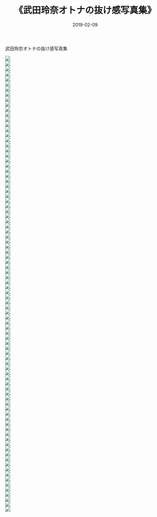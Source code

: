﻿---
layout: post
title:  《武田玲奈オトナの抜け感写真集》
date:   2019-02-09
img: http://pic.660000.xyz/1:/性感/2019/武田玲奈オトナの抜け感写真集/000.jpg
categories: [美女, 清纯, 唯美]
---

武田玲奈オトナの抜け感写真集

  ![](http://pic.660000.xyz/1:/性感/2019/武田玲奈オトナの抜け感写真集/001.jpg) <br> ![](http://pic.660000.xyz/1:/性感/2019/武田玲奈オトナの抜け感写真集/002.jpg) <br> ![](http://pic.660000.xyz/1:/性感/2019/武田玲奈オトナの抜け感写真集/003.jpg) <br> ![](http://pic.660000.xyz/1:/性感/2019/武田玲奈オトナの抜け感写真集/004.jpg) <br> ![](http://pic.660000.xyz/1:/性感/2019/武田玲奈オトナの抜け感写真集/005.jpg) <br> ![](http://pic.660000.xyz/1:/性感/2019/武田玲奈オトナの抜け感写真集/006.jpg) <br> ![](http://pic.660000.xyz/1:/性感/2019/武田玲奈オトナの抜け感写真集/007.jpg) <br> ![](http://pic.660000.xyz/1:/性感/2019/武田玲奈オトナの抜け感写真集/008.jpg) <br> ![](http://pic.660000.xyz/1:/性感/2019/武田玲奈オトナの抜け感写真集/009.jpg) <br> ![](http://pic.660000.xyz/1:/性感/2019/武田玲奈オトナの抜け感写真集/010.jpg) <br> ![](http://pic.660000.xyz/1:/性感/2019/武田玲奈オトナの抜け感写真集/011.jpg) <br> ![](http://pic.660000.xyz/1:/性感/2019/武田玲奈オトナの抜け感写真集/012.jpg) <br> ![](http://pic.660000.xyz/1:/性感/2019/武田玲奈オトナの抜け感写真集/013.jpg) <br> ![](http://pic.660000.xyz/1:/性感/2019/武田玲奈オトナの抜け感写真集/014.jpg) <br> ![](http://pic.660000.xyz/1:/性感/2019/武田玲奈オトナの抜け感写真集/015.jpg) <br> ![](http://pic.660000.xyz/1:/性感/2019/武田玲奈オトナの抜け感写真集/016.jpg) <br> ![](http://pic.660000.xyz/1:/性感/2019/武田玲奈オトナの抜け感写真集/017.jpg) <br> ![](http://pic.660000.xyz/1:/性感/2019/武田玲奈オトナの抜け感写真集/018.jpg) <br> ![](http://pic.660000.xyz/1:/性感/2019/武田玲奈オトナの抜け感写真集/019.jpg) <br> ![](http://pic.660000.xyz/1:/性感/2019/武田玲奈オトナの抜け感写真集/020.jpg) <br> ![](http://pic.660000.xyz/1:/性感/2019/武田玲奈オトナの抜け感写真集/021.jpg) <br> ![](http://pic.660000.xyz/1:/性感/2019/武田玲奈オトナの抜け感写真集/022.jpg) <br> ![](http://pic.660000.xyz/1:/性感/2019/武田玲奈オトナの抜け感写真集/023.jpg) <br> ![](http://pic.660000.xyz/1:/性感/2019/武田玲奈オトナの抜け感写真集/024.jpg) <br> ![](http://pic.660000.xyz/1:/性感/2019/武田玲奈オトナの抜け感写真集/025.jpg) <br> ![](http://pic.660000.xyz/1:/性感/2019/武田玲奈オトナの抜け感写真集/026.jpg) <br> ![](http://pic.660000.xyz/1:/性感/2019/武田玲奈オトナの抜け感写真集/027.jpg) <br> ![](http://pic.660000.xyz/1:/性感/2019/武田玲奈オトナの抜け感写真集/028.jpg) <br> ![](http://pic.660000.xyz/1:/性感/2019/武田玲奈オトナの抜け感写真集/029.jpg) <br> ![](http://pic.660000.xyz/1:/性感/2019/武田玲奈オトナの抜け感写真集/030.jpg) <br> ![](http://pic.660000.xyz/1:/性感/2019/武田玲奈オトナの抜け感写真集/031.jpg) <br> ![](http://pic.660000.xyz/1:/性感/2019/武田玲奈オトナの抜け感写真集/032.jpg) <br> ![](http://pic.660000.xyz/1:/性感/2019/武田玲奈オトナの抜け感写真集/033.jpg) <br> ![](http://pic.660000.xyz/1:/性感/2019/武田玲奈オトナの抜け感写真集/034.jpg) <br> ![](http://pic.660000.xyz/1:/性感/2019/武田玲奈オトナの抜け感写真集/035.jpg) <br> ![](http://pic.660000.xyz/1:/性感/2019/武田玲奈オトナの抜け感写真集/036.jpg) <br> ![](http://pic.660000.xyz/1:/性感/2019/武田玲奈オトナの抜け感写真集/037.jpg) <br> ![](http://pic.660000.xyz/1:/性感/2019/武田玲奈オトナの抜け感写真集/038.jpg) <br> ![](http://pic.660000.xyz/1:/性感/2019/武田玲奈オトナの抜け感写真集/039.jpg) <br> ![](http://pic.660000.xyz/1:/性感/2019/武田玲奈オトナの抜け感写真集/040.jpg) <br> ![](http://pic.660000.xyz/1:/性感/2019/武田玲奈オトナの抜け感写真集/041.jpg) <br> ![](http://pic.660000.xyz/1:/性感/2019/武田玲奈オトナの抜け感写真集/042.jpg) <br> ![](http://pic.660000.xyz/1:/性感/2019/武田玲奈オトナの抜け感写真集/043.jpg) <br> ![](http://pic.660000.xyz/1:/性感/2019/武田玲奈オトナの抜け感写真集/044.jpg) <br> ![](http://pic.660000.xyz/1:/性感/2019/武田玲奈オトナの抜け感写真集/045.jpg) <br> ![](http://pic.660000.xyz/1:/性感/2019/武田玲奈オトナの抜け感写真集/046.jpg) <br> ![](http://pic.660000.xyz/1:/性感/2019/武田玲奈オトナの抜け感写真集/047.jpg) <br> ![](http://pic.660000.xyz/1:/性感/2019/武田玲奈オトナの抜け感写真集/048.jpg) <br> ![](http://pic.660000.xyz/1:/性感/2019/武田玲奈オトナの抜け感写真集/049.jpg) <br> ![](http://pic.660000.xyz/1:/性感/2019/武田玲奈オトナの抜け感写真集/050.jpg) <br> ![](http://pic.660000.xyz/1:/性感/2019/武田玲奈オトナの抜け感写真集/051.jpg) <br> ![](http://pic.660000.xyz/1:/性感/2019/武田玲奈オトナの抜け感写真集/052.jpg) <br> ![](http://pic.660000.xyz/1:/性感/2019/武田玲奈オトナの抜け感写真集/053.jpg) <br> ![](http://pic.660000.xyz/1:/性感/2019/武田玲奈オトナの抜け感写真集/054.jpg) <br> ![](http://pic.660000.xyz/1:/性感/2019/武田玲奈オトナの抜け感写真集/055.jpg) <br> ![](http://pic.660000.xyz/1:/性感/2019/武田玲奈オトナの抜け感写真集/056.jpg) <br> ![](http://pic.660000.xyz/1:/性感/2019/武田玲奈オトナの抜け感写真集/057.jpg) <br> ![](http://pic.660000.xyz/1:/性感/2019/武田玲奈オトナの抜け感写真集/058.jpg) <br> ![](http://pic.660000.xyz/1:/性感/2019/武田玲奈オトナの抜け感写真集/059.jpg) <br> ![](http://pic.660000.xyz/1:/性感/2019/武田玲奈オトナの抜け感写真集/060.jpg) <br> ![](http://pic.660000.xyz/1:/性感/2019/武田玲奈オトナの抜け感写真集/061.jpg) <br> ![](http://pic.660000.xyz/1:/性感/2019/武田玲奈オトナの抜け感写真集/062.jpg) <br> ![](http://pic.660000.xyz/1:/性感/2019/武田玲奈オトナの抜け感写真集/063.jpg) <br> ![](http://pic.660000.xyz/1:/性感/2019/武田玲奈オトナの抜け感写真集/064.jpg) <br> ![](http://pic.660000.xyz/1:/性感/2019/武田玲奈オトナの抜け感写真集/065.jpg) <br> ![](http://pic.660000.xyz/1:/性感/2019/武田玲奈オトナの抜け感写真集/066.jpg) <br> ![](http://pic.660000.xyz/1:/性感/2019/武田玲奈オトナの抜け感写真集/067.jpg) <br> ![](http://pic.660000.xyz/1:/性感/2019/武田玲奈オトナの抜け感写真集/068.jpg) <br> ![](http://pic.660000.xyz/1:/性感/2019/武田玲奈オトナの抜け感写真集/069.jpg) <br> ![](http://pic.660000.xyz/1:/性感/2019/武田玲奈オトナの抜け感写真集/070.jpg) <br> ![](http://pic.660000.xyz/1:/性感/2019/武田玲奈オトナの抜け感写真集/071.jpg) <br> ![](http://pic.660000.xyz/1:/性感/2019/武田玲奈オトナの抜け感写真集/072.jpg) <br> ![](http://pic.660000.xyz/1:/性感/2019/武田玲奈オトナの抜け感写真集/073.jpg) <br> ![](http://pic.660000.xyz/1:/性感/2019/武田玲奈オトナの抜け感写真集/074.jpg) <br> ![](http://pic.660000.xyz/1:/性感/2019/武田玲奈オトナの抜け感写真集/075.jpg) <br> ![](http://pic.660000.xyz/1:/性感/2019/武田玲奈オトナの抜け感写真集/076.jpg) <br> ![](http://pic.660000.xyz/1:/性感/2019/武田玲奈オトナの抜け感写真集/077.jpg) <br> ![](http://pic.660000.xyz/1:/性感/2019/武田玲奈オトナの抜け感写真集/078.jpg) <br> ![](http://pic.660000.xyz/1:/性感/2019/武田玲奈オトナの抜け感写真集/079.jpg) <br> ![](http://pic.660000.xyz/1:/性感/2019/武田玲奈オトナの抜け感写真集/080.jpg) <br> ![](http://pic.660000.xyz/1:/性感/2019/武田玲奈オトナの抜け感写真集/081.jpg) <br> ![](http://pic.660000.xyz/1:/性感/2019/武田玲奈オトナの抜け感写真集/082.jpg) <br> ![](http://pic.660000.xyz/1:/性感/2019/武田玲奈オトナの抜け感写真集/083.jpg) <br> ![](http://pic.660000.xyz/1:/性感/2019/武田玲奈オトナの抜け感写真集/084.jpg) <br> ![](http://pic.660000.xyz/1:/性感/2019/武田玲奈オトナの抜け感写真集/085.jpg) <br> ![](http://pic.660000.xyz/1:/性感/2019/武田玲奈オトナの抜け感写真集/086.jpg) <br> ![](http://pic.660000.xyz/1:/性感/2019/武田玲奈オトナの抜け感写真集/087.jpg) <br> ![](http://pic.660000.xyz/1:/性感/2019/武田玲奈オトナの抜け感写真集/088.jpg) <br> ![](http://pic.660000.xyz/1:/性感/2019/武田玲奈オトナの抜け感写真集/089.jpg) <br> ![](http://pic.660000.xyz/1:/性感/2019/武田玲奈オトナの抜け感写真集/090.jpg) <br>